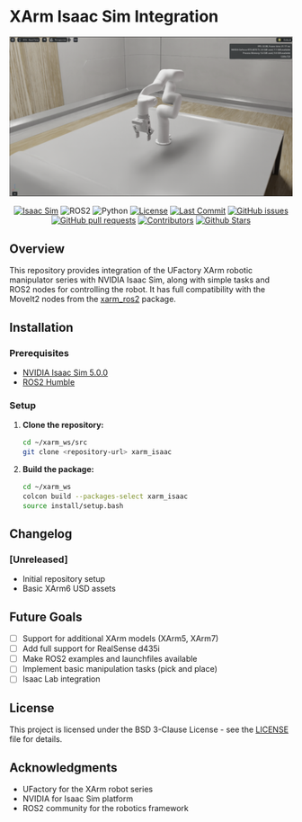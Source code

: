 # XArm Isaac Sim Integration

![alt text](assets/image.png)

<div align="center">

[![Isaac Sim](https://img.shields.io/badge/Isaac_Sim-5.0.0-green.svg?style=for-the-badsge&logo=nvidia)](https://developer.nvidia.com/isaac-sim)
![ROS2](https://img.shields.io/badge/ROS2-Humble-blue?style=for-the-badsge&logo=ros)
![Python](https://img.shields.io/badge/python-3.10-blue?style=for-the-badsge&logo=python)
[![License](https://img.shields.io/badge/License-BSD_3--Clause-grey.svg)](https://opensource.org/licenses/BSD-3-Clause)
[![Last Commit](https://img.shields.io/github/last-commit/gadorneles/xarm_isaac.svg?style=for-the-badsge)](https://github.com/gadorneles/xarm_isaac/commits/main)
[![GitHub issues](https://img.shields.io/github/issues/gadorneles/xarm_isaac)](https://github.com/gadorneles/xarm_isaac/issues)
[![GitHub pull requests](https://img.shields.io/github/issues-pr/gadorneles/xarm_isaac)](https://github.com/gadorneles/xarm_isaac/pulls)
[![Contributors](https://img.shields.io/github/contributors/gadorneles/xarm_isaac.svg)](https://github.com/gadorneles/xarm_isaac/graphs/contributors)
[![Github Stars](https://img.shields.io/github/stars/gadorneles/xarm_isaac.svg)](https://github.com/gadorneles/xarm_isaac/stargazers)

</div>

## Overview

This repository provides integration of the UFactory XArm robotic manipulator series with NVIDIA Isaac Sim, along with simple tasks and ROS2 nodes for controlling the robot. It has full compatibility with the MoveIt2 nodes from the [xarm_ros2](https://github.com/xArm-Developer/xarm_ros2) package.

## Installation

### Prerequisites

- [NVIDIA Isaac Sim 5.0.0](https://developer.nvidia.com/isaac-sim)
- [ROS2 Humble](https://docs.ros.org/en/humble/Installation.html)

### Setup

1. **Clone the repository:**
   ```bash
   cd ~/xarm_ws/src
   git clone <repository-url> xarm_isaac
   ```

2. **Build the package:**
   ```bash
   cd ~/xarm_ws
   colcon build --packages-select xarm_isaac
   source install/setup.bash
   ```

## Changelog

### [Unreleased]
- Initial repository setup
- Basic XArm6 USD assets

## Future Goals

- [ ] Support for additional XArm models (XArm5, XArm7)
- [ ] Add full support for RealSense d435i
- [ ] Make ROS2 examples and launchfiles available
- [ ] Implement basic manipulation tasks (pick and place)
- [ ] Isaac Lab integration

## License

This project is licensed under the BSD 3-Clause License - see the [LICENSE](LICENSE) file for details.

## Acknowledgments

- UFactory for the XArm robot series
- NVIDIA for Isaac Sim platform
- ROS2 community for the robotics framework